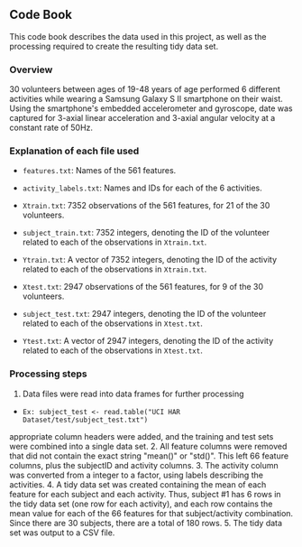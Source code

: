 ## Code Book

This code book describes the data used in this project, as well as the processing required to create the resulting tidy data set.

### Overview

30 volunteers between ages of 19-48 years of age performed 6 different activities while wearing a Samsung Galaxy S II smartphone on their waist. Using the smartphone's embedded accelerometer and gyroscope, date was captured for 3-axial linear acceleration and 3-axial angular velocity at a constant rate of 50Hz.

### Explanation of each file used

* `features.txt`: Names of the 561 features.
* `activity_labels.txt`: Names and IDs for each of the 6 activities.

* `Xtrain.txt`: 7352 observations of the 561 features, for 21 of the 30 volunteers.
* `subject_train.txt`: 7352 integers, denoting the ID of the volunteer related to each of the observations in `Xtrain.txt`.
* `Ytrain.txt`: A vector of 7352 integers, denoting the ID of the activity related to each of the observations in `Xtrain.txt`.
* `Xtest.txt`: 2947 observations of the 561 features, for 9 of the 30 volunteers.
* `subject_test.txt`: 2947 integers, denoting the ID of the volunteer related to each of the observations in `Xtest.txt`.
* `Ytest.txt`: A vector of 2947 integers, denoting the ID of the activity related to each of the observations in `Xtest.txt`.


### Processing steps

1. Data files were read into data frames for further processing
* `Ex: subject_test <- read.table("UCI HAR Dataset/test/subject_test.txt")`

appropriate column headers were added, and the training and test sets were combined into a single data set.
2. All feature columns were removed that did not contain the exact string "mean()" or "std()". This left 66 feature columns, plus the subjectID and activity columns.
3. The activity column was converted from a integer to a factor, using labels describing the activities.
4. A tidy data set was created containing the mean of each feature for each subject and each activity. Thus, subject #1 has 6 rows in the tidy data set (one row for each activity), and each row contains the mean value for each of the 66 features for that subject/activity combination. Since there are 30 subjects, there are a total of 180 rows.
5. The tidy data set was output to a CSV file.
